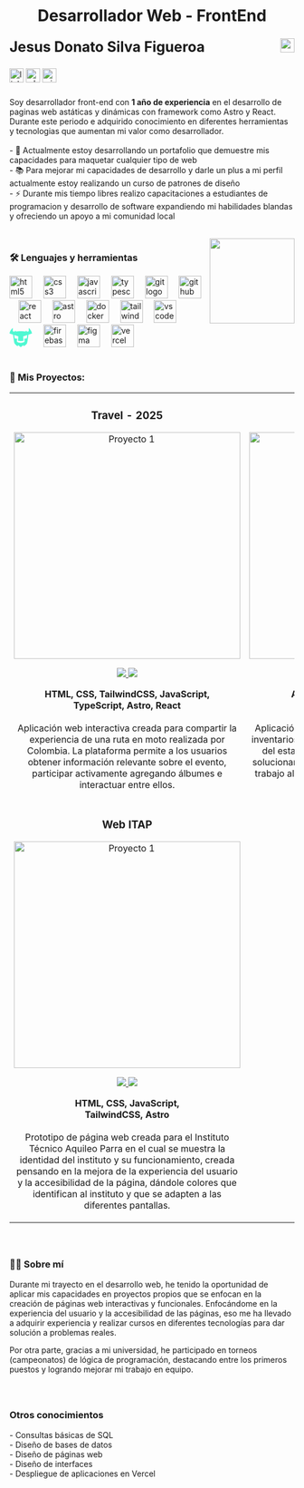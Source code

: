 <h1 align="center">Desarrollador Web - FrontEnd</h1>

###

<div style="display: flex; justify-content: space-between">
  <strong style="font-size: 25px">Jesus Donato Silva Figueroa</strong> 
  <img height="25" align="right" src="https://visitor-badge.laobi.icu/badge?page_id=DonatoSilva.DonatoSilva&"  />
</div>

###


###

<div align="left">
  <img src="https://img.shields.io/static/v1?message=LinkedIn&logo=linkedin&label=&color=0077B5&logoColor=white&labelColor=&style=for-the-badge" height="25" alt="linkedin logo"  />
  <img src="https://img.shields.io/static/v1?message=Whatsapp&logo=whatsapp&label=&color=25D366&logoColor=white&labelColor=&style=for-the-badge" height="25" alt="whatsapp logo"  />
  <img src="https://img.shields.io/static/v1?message=Outlook&logo=microsoft-outlook&label=&color=0078D4&logoColor=white&labelColor=&style=for-the-badge" height="25" alt="microsoft-outlook logo"  />
</div>

###

###

<p align="left">Soy desarrollador front-end con <strong>1 año de experiencia</strong> en el desarrollo de paginas web astáticas y dinámicas con framework como Astro y React. Durante este periodo e adquirido conocimiento en diferentes herramientas y tecnologias que aumentan mi valor como desarrollador. 
<br><br>- 🔭 Actualmente estoy desarrollando un portafolio que demuestre mis capacidades para maquetar cualquier tipo de web <br> - 📚 Para mejorar mi capacidades de desarrollo y darle un plus a mi perfil actualmente estoy realizando un curso de patrones de diseño <br>- ⚡ Durante mis tiempo libres realizo capacitaciones a estudiantes de programacion y desarrollo de software expandiendo mi habilidades blandas y ofreciendo un apoyo a mi comunidad local</p>

<br clear="both">

<img align="right" height="150" src="https://media1.giphy.com/media/v1.Y2lkPTc5MGI3NjExZ202NmQ5dHR6cDRjN2lxdXJ1YTZsaHpvN2Y2aWxrYno0dG01Z2twbSZlcD12MV9pbnRlcm5hbF9naWZfYnlfaWQmY3Q9Zw/ENY5vJgJPEfG3Ym14H/giphy.gif"  />

###

###

<h3 align="left">🛠 Lenguajes y herramientas</h3>

<div align="left">
  <img src="https://skillicons.dev/icons?i=html" height="40" alt="html5 logo"  />
  <img width="12" />
  <img src="https://skillicons.dev/icons?i=css" height="40" alt="css3 logo"  />
  <img width="12" />
  <img src="https://skillicons.dev/icons?i=js" height="40" alt="javascript logo"  />
  <img width="12" />
  <img src="https://skillicons.dev/icons?i=ts" height="40" alt="typescript logo"  />
  <img width="12" />
  <img src="https://skillicons.dev/icons?i=git" height="40" alt="git logo"  />
  <img width="12" />
  <img src="https://skillicons.dev/icons?i=github" height="40" alt="github logo"  />
  <img width="12" />
  <img src="https://skillicons.dev/icons?i=react" height="40" alt="react logo"  />
  <img width="12" />
  <img src="https://skillicons.dev/icons?i=astro" height="40" alt="astro logo"  />
  <img width="12" />
  <img src="https://skillicons.dev/icons?i=docker" height="40" alt="docker logo"  />
  <img width="12" />
  <img src="https://skillicons.dev/icons?i=tailwind" height="40" alt="tailwindcss logo"  />
  <img width="12" />
  <img src="https://skillicons.dev/icons?i=vscode" height="40" alt="vscode logo"  />
  <img width="12" />
  <svg width="40" viewBox="0 0 201 170" fill="none" xmlns="http://www.w3.org/2000/svg"><path d="M200.035 48.61C195.365 20.67 170.875 0 170.875 0V30.78L156.335 34.53L147.225 23.56L142.415 33.02C132.495 30.32 118.835 28.58 100.045 28.58C81.2549 28.58 67.5949 30.33 57.6749 33.02L52.8649 23.56L43.7549 34.53L29.2149 30.78V0C29.2149 0 4.72493 20.67 0.0549316 48.61L32.1949 59.73C33.2449 79.16 41.9849 131.61 44.4849 136.37C47.1449 141.44 61.2649 155.93 72.3149 161.5C72.3149 161.5 76.3149 157.27 78.7549 153.54C81.8549 157.19 97.8649 169.99 100.055 169.99C102.245 169.99 118.255 157.2 121.355 153.54C123.795 157.27 127.795 161.5 127.795 161.5C138.845 155.93 152.965 141.44 155.625 136.37C158.125 131.61 166.865 79.16 167.915 59.73L200.055 48.61H200.035ZM153.845 93.35L132.095 95.29L134.005 121.96C134.005 121.96 120.775 132.91 100.045 132.91C79.3149 132.91 66.0849 121.96 66.0849 121.96L67.9949 95.29L46.2449 93.35L42.5249 63.31L78.5749 75.79L75.7749 113.18C82.4749 114.88 89.5249 116.57 100.055 116.57C110.585 116.57 117.625 114.88 124.325 113.18L121.525 75.79L157.575 63.31L153.855 93.35H153.845Z" fill="#4FF8D2"></path></svg>
  <img width="12" />
  <img src="https://skillicons.dev/icons?i=firebase" height="40" alt="firebase logo"  />
  <img width="12" />
  <img src="https://skillicons.dev/icons?i=figma" height="40" alt="figma logo"  />
  <img width="12" />
  <img src="https://skillicons.dev/icons?i=vercel" height="40" alt="vercel logo"  />
</div>

<br clear="both">

###

###

<h3 align="left">🚀 Mis Proyectos: </h3>

<div align="center">
  <table>
    <tr>
      <td width="50%">
        <h3 align="center">Travel - 2025</h3>
        <div align="center">
          <a href="https://github.com/DonatoSilva/travel-2025" target="_blank">
            <img src="https://res.cloudinary.com/dvibg2f6y/image/upload/v1743625225/d5f14113-f3bd-4d34-8a8c-ad434564c69c.png" width="400" alt="Proyecto 1"/>
          </a>
          <p>
            <a href="https://github.com/DonatoSilva/travel-2025" target="_blank">
              <img src="https://img.shields.io/badge/CÓDIGO-ff9?style=for-the-badge&logo=github&logoColor=black"/>
            </a>
            <a href="https://travel-2025.vercel.app/" target="_blank">
              <img src="https://img.shields.io/badge/DEMO-5C5C5C?style=for-the-badge&logo=vercel&logoColor=white"/>
            </a>
          </p>
          <p>
          <strong>HTML, CSS, TailwindCSS, JavaScript, <br> TypeScript, Astro, React</strong>
           <br>
           <br>
          Aplicación web interactiva creada para compartir la experiencia de una ruta en moto realizada por Colombia. La plataforma permite a los usuarios obtener información relevante sobre el evento, participar activamente agregando álbumes e interactuar entre ellos.
           </p>
        </div>
      </td>
      <td width="50%">
        <h3 align="center">Hermez</h3>
        <div align="center">
          <a href="https://github.com/DonatoSilva/Hermez" target="_blank">
            <img src="https://res.cloudinary.com/dvibg2f6y/image/upload/v1743625498/705622e4-1c19-46b9-9d6b-fb07e58259df.png" width="400" alt="Proyecto 2"/>
          </a>
          <p>
            <a href="https://github.com/DonatoSilva/Hermez" target="_blank">
              <img src="https://img.shields.io/badge/CÓDIGO-ff9?style=for-the-badge&logo=github&logoColor=black"/>
            </a>
            <a href="https://hermez-theta.vercel.app/" target="_blank">
              <img src="https://img.shields.io/badge/DEMO-5C5C5C?style=for-the-badge&logo=vercel&logoColor=white"/>
            </a>
          </p>
          <p>
            <strong>Astro, Tailwind CSS, TypeScript, <br> JavaScript</strong> 
            <br>
            <br>
            Aplicación web personal creada para la gestión de inventarios de domicilios, incluyendo el seguimiento del estado del pago. Este proyecto me permitió solucionar una problemática que tenía mi equipo de trabajo al no tener un registro físico o digital de los domicilios no pagos.</p>
        </div>
      </td>
    </tr>
    <tr>
      <td width="50%">
        <h3 align="center">Web ITAP</h3>
        <div align="center">
          <a href="https://github.com/DonatoSilva/Web-Itap" target="_blank">
            <img src="https://res.cloudinary.com/dvibg2f6y/image/upload/v1743625074/39b94bee-e83b-45f3-9ca4-9fb0b8e5d341.png" width="400" alt="Proyecto 1"/>
          </a>
          <p>
            <a href="https://github.com/DonatoSilva/Web-Itap" target="_blank">
              <img src="https://img.shields.io/badge/CÓDIGO-ff9?style=for-the-badge&logo=github&logoColor=black"/>
            </a>
            <a href="https://donatosilva.github.io/Web-Itap/" target="_blank">
              <img src="https://img.shields.io/badge/DEMO-5C5C5C?style=for-the-badge&logo=vercel&logoColor=white"/>
            </a>
          </p>
          <p>
          <strong>HTML, CSS, JavaScript, <br> TailwindCSS, Astro</strong>
           <br>
           <br>
           Prototipo de página web creada para el Instituto Técnico Aquileo Parra en el cual se muestra la identidad del instituto y su funcionamiento, creada pensando en la mejora de la experiencia del usuario y la accesibilidad de la página, dándole colores que identifican al instituto y que se adapten a las diferentes pantallas.
           </p>
        </div>
      </td>
    </tr>
  </table>
</div>

###
<br>
<h3 align="left">🧑🏻 Sobre mí</h3>
<p>
  Durante mi trayecto en el desarrollo web, he tenido la oportunidad de aplicar mis capacidades en proyectos propios que se enfocan en la creación de páginas web interactivas y funcionales. Enfocándome en la experiencia del usuario y la accesibilidad de las páginas, eso me ha llevado a adquirir experiencia y realizar cursos en diferentes tecnologías para dar solución a problemas reales.

  Por otra parte, gracias a mi universidad, he participado en torneos (campeonatos) de lógica de programación, destacando entre los primeros puestos y logrando mejorar mi trabajo en equipo.
</p>

###

###
<br>
<h3 align="left">Otros conocimientos</h3>
<p>
  - Consultas básicas de SQL <br>
  - Diseño de bases de datos <br>
  - Diseño de páginas web <br>
  - Diseño de interfaces <br>
  - Despliegue de aplicaciones en Vercel<br>
</p>